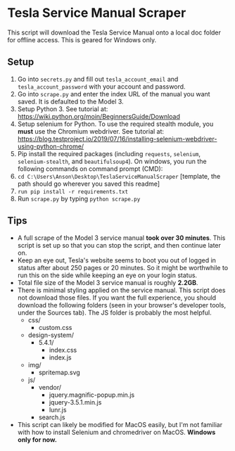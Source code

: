 # Tesla Service Manual Scraper

This script will download the Tesla Service Manual onto a local doc folder for offline access.  This is geared for Windows only.

## Setup

1. Go into `secrets.py` and fill out `tesla_account_email` and `tesla_account_password` with your account and password.
2. Go into `scrape.py` and enter the index URL of the manual you want saved.  It is defaulted to the Model 3.
3. Setup Python 3.  See tutorial at: <https://wiki.python.org/moin/BeginnersGuide/Download>
4. Setup selenium for Python.  To use the required stealth module, you **must** use the Chromium webdriver.  See tutorial at: <https://blog.testproject.io/2019/07/16/installing-selenium-webdriver-using-python-chrome/>
5. Pip install the required packages (including `requests`, `selenium`, `selenium-stealth`, and `beautifulsoup4`).  On windows, you run the following commands on command prompt (CMD):
  1.  `cd C:\Users\Anson\Desktop\TeslaServiceManualScraper` [template, the path should go wherever you saved this readme]
  2.  `run pip install -r requirements.txt`
6. Run `scrape.py` by typing `python scrape.py`

## Tips

* A full scrape of the Model 3 service manual **took over 30 minutes**.  This script is set up so that you can stop the script, and then continue later on.
* Keep an eye out, Tesla's website seems to boot you out of logged in status after about 250 pages or 20 minutes.  So it might be worthwhile to run this on the side while keeping an eye on your login status.
* Total file size of the Model 3 service manual is roughly **2.2GB**.
* There is minimal styling applied on the service manual.  This script does not download those files.  If you want the full experience, you should download the following folders (seen in your browser's developer tools, under the Sources tab).  The JS folder is probably the most helpful.
  * css/
    * custom.css
  * design-system/
    * 5.4.1/
      * index.css
      * index.js
  * img/
    * spritemap.svg
  * js/
    * vendor/
      * jquery.magnific-popup.min.js
      * jquery-3.5.1.min.js
      * lunr.js
    * search.js
* This script can likely be modified for MacOS easily, but I'm not familiar with how to install Selenium and chromedriver on MacOS.  **Windows only for now.**
